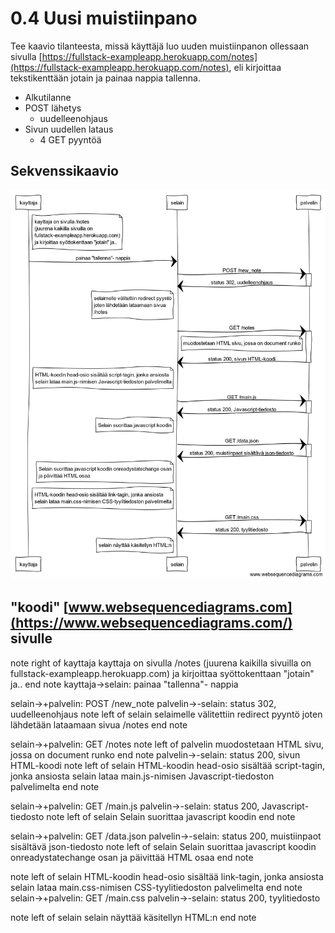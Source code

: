 # 0.4 Uusi muistiinpano
Tee kaavio tilanteesta, missä käyttäjä luo uuden muistiinpanon ollessaan sivulla [https://fullstack-exampleapp.herokuapp.com/notes](https://fullstack-exampleapp.herokuapp.com/notes), eli kirjoittaa tekstikenttään jotain ja painaa nappia tallenna.

- Alkutilanne
- POST lähetys
	- uudelleenohjaus
- Sivun uudellen lataus
	- 4 GET pyyntöä

## Sekvenssikaavio

![Sekvenssikaavio](04.png)

## "koodi" [www.websequencediagrams.com](https://www.websequencediagrams.com/) sivulle

note right of kayttaja
	kayttaja on sivulla /notes
	(juurena kaikilla sivuilla on
	fullstack-exampleapp.herokuapp.com)
	ja kirjoittaa syöttokenttaan "jotain" ja.. 
end note
kayttaja->selain: painaa "tallenna"- nappia

selain->+palvelin: POST /new_note
palvelin->-selain: status 302, uudelleenohjaus
note left of selain
	selaimelle välitettiin redirect pyyntö
	joten lähdetään lataamaan sivua
	/notes
end note

selain->+palvelin: GET /notes
note left of palvelin
	muodostetaan HTML sivu, jossa on document runko
end note
palvelin->-selain: status 200, sivun HTML-koodi
note left of selain
	HTML-koodin head-osio sisältää script-tagin, jonka ansiosta 
	selain lataa main.js-nimisen Javascript-tiedoston palvelimelta
end note


selain->+palvelin: GET /main.js
palvelin->-selain: status 200, Javascript-tiedosto
note left of selain
	Selain suorittaa javascript koodin
end note

selain->+palvelin: GET /data.json
palvelin->-selain: status 200, muistiinpaot sisältävä json-tiedosto
note left of selain
	Selain suorittaa javascript koodin onreadystatechange osan 
	ja päivittää HTML osaa
end note

note left of selain
	HTML-koodin head-osio sisältää link-tagin, jonka ansiosta 
	selain lataa main.css-nimisen CSS-tyylitiedoston palvelimelta
end note
selain->+palvelin: GET /main.css
palvelin->-selain: status 200, tyylitiedosto

note left of selain
	selain näyttää käsitellyn HTML:n
end note

